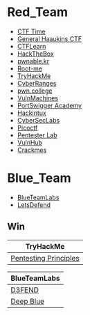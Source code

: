 # Red_Team
* [CTF Time](https://ctftime.org/)
* [General Haaukins CTF](https://general.haaukins.com/)
* [CTFLearn](https://ctflearn.com/)
* [HackTheBox](https://www.hackthebox.eu/)
* [pwnable.kr](http://pwnable.kr/)
* [Root-me](https://www.root-me.org/)
* [TryHackMe](https://tryhackme.com/)
* [CyberRanges](https://www.cyberranges.com/)
* [pwn.college](https://pwn.college/)
* [VulnMachines](https://www.vulnmachines.com/)
* [PortSwigger Academy](https://portswigger.net/web-security)
* [Hackintux](https://hackintux.fr/)
* [CyberSecLabs](https://www.cyberseclabs.co.uk/login)
* [Picoctf](https://picoctf.org/)
* [Pentester Lab](https://pentesterlab.com/)
* [VulnHub](https://www.vulnhub.com/)
* [Crackmes](https://crackmes.one/)

# Blue_Team
* [BlueTeamLabs](https://blueteamlabs.online/)
* [LetsDefend](https://letsdefend.io/)

## Win

|TryHackMe|
|--------------------------------------------|
|[Pentesting Principles](https://tryhackme.com/Sukuna/badges/intro-to-pentesting)|

|BlueTeamLabs|
|--------------------------------------------|
|[D3FEND](https://blueteamlabs.online/achievement/share/challenge/4725/27)|
|[Deep Blue](https://blueteamlabs.online/achievement/share/4725/32)|

